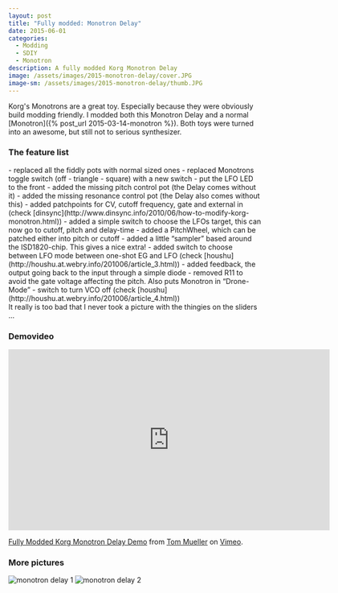 ```yaml
---
layout: post
title: "Fully modded: Monotron Delay"
date: 2015-06-01
categories:
  - Modding
  - SDIY
  - Monotron
description: A fully modded Korg Monotron Delay
image: /assets/images/2015-monotron-delay/cover.JPG
image-sm: /assets/images/2015-monotron-delay/thumb.JPG
---
```

Korg's Monotrons are a great toy. Especially because they were obviously build modding friendly. I modded both this Monotron Delay and a normal [Monotron]({% post_url 2015-03-14-monotron %}). Both toys were turned into an awesome, but still not to serious synthesizer.

### The feature list
<div marked>
- replaced all the fiddly pots with normal sized ones
- replaced Monotrons toggle switch (off - triangle - square) with a new switch
- put the LFO LED to the front
- added the missing pitch control pot (the Delay comes without it)
- added the missing resonance control pot (the Delay also comes without this)
- added patchpoints for CV, cutoff frequency, gate and external in (check [dinsync](http://www.dinsync.info/2010/06/how-to-modify-korg-monotron.html))
- added a simple switch to choose the LFOs target, this can now go to cutoff, pitch and delay-time
- added a PitchWheel, which can be patched either into pitch or cutoff
- added a little “sampler” based around the ISD1820-chip. This gives a nice extra!
- added switch to choose between LFO mode between one-shot EG and LFO (check [houshu](http://houshu.at.webry.info/201006/article_3.html))
- added feedback, the output going back to the input through a simple diode
- removed R11 to avoid the gate voltage affecting the pitch. Also puts Monotron in “Drone-Mode”
- switch to turn VCO off (check [houshu](http://houshu.at.webry.info/201006/article_4.html))
</div>
It really is too bad that I never took a picture with the thingies on the sliders ...

### Demovideo
<iframe src="https://player.vimeo.com/video/131452824" width="640" height="360" frameborder="0" webkitallowfullscreen mozallowfullscreen allowfullscreen></iframe>
<p><a href="https://vimeo.com/131452824">Fully Modded Korg Monotron Delay Demo</a> from <a href="https://vimeo.com/user19095943">Tom Mueller</a> on <a href="https://vimeo.com">Vimeo</a>.</p>

### More pictures
![monotron delay 1](/assets/images/2015-monotron-delay/1.JPG#float-img "monotron delay 1")
![monotron delay 2](/assets/images/2015-monotron-delay/2.JPG#float-img "monotron delay 2")
